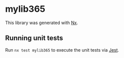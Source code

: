 # mylib365

This library was generated with [Nx](https://nx.dev).

## Running unit tests

Run `nx test mylib365` to execute the unit tests via [Jest](https://jestjs.io).
